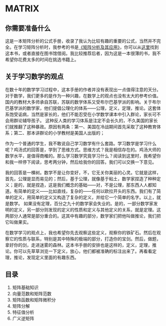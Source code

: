 # MATRIX

## 你需要准备什么
这是一本矩阵分析的公式手册，收录了我认为比较有趣的重要的公式，当然并不完全。在学习矩阵分析时，我参考的书是[《矩阵分析及其应用》](https://book.douban.com/subject/3038252)，你可以从[这里](https://www.taobao.com)找到这本书，或者直接在图书馆借阅。我比较推荐后者，因为这是一本很薄的书，我不希望你花费太多的时间在挑选书籍上。

## 关于学习数学的观点
在数十年的数学学习过程中，这本手册的作者并没有表现出一点值得注意的天分。对于数学，我们更多的是作为一种兴趣，在数学上的观点也没有太大的参考价值。国内的教材大多师承自苏联，苏联的数学体系又受布尔巴基学派的影响。关于布尔巴基学派的数学家，他们提倡公理化的体系——公理，定义，定理，推论。这套体系饱受诟病，当然是家长的，他们不能忍受在小学数学课本中引入群论，家长可不会用群论辅导孩子。 这种反人类的学习体系是注定不会长久的，不久美国的家长们就推翻了这种暴政。原因有两条：第一、美国在冷战期间首先采取了这种教育体系；第二、那本讲群论的小学教材是美国人出版的；

作为一个普通的学生，我不敢说自己学习数学有什么套路。学习数学是学习什么呢？鸡汤式的回答是，学到了思维方式。思维方式？我是相信存在的。鸡汤大师的数学水平，是值得商榷的。那么学习数学究竟学习什么？阅读到这里时，我希望你和我一样停下阅读，思考两分钟，然后给我你的回答。我们可以交换一下意见。

我的回答是一棵树。数学不是让你变好，不，它无关你美丽的心灵。它就是这样，首先，公理是显而易见的；然后，基于公理，就像基于粘土，数学家捏造了种种定义；是的，就是捏造，这是我们概念的基础——对，不是公理，那东西人人都知道。有简单的定义——比如直线，复杂的——任何以欧拉开头的东西。我们有了简单的定义，用简单的定义又构造了复杂的定义，并给它一个简单的名字。以上，就是数学。
如果没有定理，百分之九十的数学家会失业的。是的，一部分数学家发明的定义，另一部分则发现的定义的性质和定义与其他定义的关系，就是定理。这两部分人通常是部分重合的。这其中有趣的部分，数学家们把他叫做推论，我们把它叫做果实。

在数学学习的观点上，我也希望你先去观察这些定义，观察你的铁矿石。然后在观察它的性质与联系，特别是其中特殊的极端的部分，打造你的宝剑。然后，做题，拿好你的剑，走进迷雾的森林。这本书手册的安排也是这样的，定义，定理，推论。你可以先草草浏览一下定义，放心，他们都被准确的标注出来了。再看看定理，推论，发现定义里面的有趣东西。

## 目录

1. 矩阵基础知识
2. 向量范数和矩阵范数
3. 矩阵函数和矩阵微积分
4. 矩阵分解
5. 特征值分析
6. 广义逆矩阵
